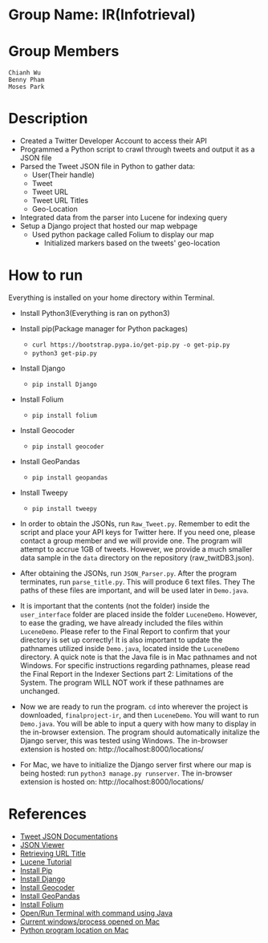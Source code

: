 # Group Name: IR(Infotrieval)

# Group Members
```
Chianh Wu
Benny Pham
Moses Park
```

# Description
- Created a Twitter Developer Account to access their API
- Programmed a Python script to crawl through tweets and output it as a JSON file
- Parsed the Tweet JSON file in Python to gather data:
  - User(Their handle)
  - Tweet
  - Tweet URL
  - Tweet URL Titles
  - Geo-Location
- Integrated data from the parser into Lucene for indexing query
- Setup a Django project that hosted our map webpage
  - Used python package called Folium to display our map
    - Initialized markers based on the tweets' geo-location

# How to run
Everything is installed on your home directory within Terminal.
- Install Python3(Everything is ran on python3)
- Install pip(Package manager for Python packages)
  - ` curl https://bootstrap.pypa.io/get-pip.py -o get-pip.py `
  - ` python3 get-pip.py `
- Install Django
  - ` pip install Django `
- Install Folium
  - ` pip install folium `
- Install Geocoder
  - ` pip install geocoder `
- Install GeoPandas
  - ` pip install geopandas `
- Install Tweepy
  - ` pip install tweepy `

- In order to obtain the JSONs, run `Raw_Tweet.py`. Remember to edit the script and place your API keys for Twitter here. If you need one, please contact a group member and we will provide one. The program will attempt to accrue 1GB of tweets. However, we provide a much smaller data sample in the `data` directory on the repository (raw_twitDB3.json).

- After obtaining the JSONs, run `JSON_Parser.py`. After the program terminates, run `parse_title.py`. This will produce 6 text files. They The paths of these files are important, and will be used later in `Demo.java`.

- It is important that the contents (not the folder) inside the `user_interface` folder are placed inside the folder `LuceneDemo`. However, to ease the grading, we have already included the files within `LuceneDemo`. Please refer to the Final Report to confirm that your directory is set up correctly! It is also  important to update the pathnames utilized inside `Demo.java`, located inside the `LuceneDemo` directory. A quick note is that the Java file is in Mac pathnames and not Windows. For specific instructions regarding pathnames, please read the Final Report in the Indexer Sections part 2: Limitations of the System. The program WILL NOT work if these pathnames are unchanged. 

- Now we are ready to run the program. `cd` into wherever the project is downloaded, `finalproject-ir`, and then `LuceneDemo`. You will want to run `Demo.java`. You will be able to input a query with how many to display in the in-browser extension. The program should automatically initalize the Django server, this was tested using Windows. The in-browser extension is hosted on: http://localhost:8000/locations/

- For Mac, we have to initialize the Django server first where our map is being hosted: run `python3 manage.py runserver`. The in-browser extension is hosted on: http://localhost:8000/locations/

# References
- [Tweet JSON Documentations](https://developer.twitter.com/en/docs/tweets/data-dictionary/overview/entities-object#entitiesobject)
- [JSON Viewer](http://jsonviewer.stack.hu)
- [Retrieving URL Title](https://stackoverflow.com/questions/51233/how-can-i-retrieve-the-page-title-of-a-webpage-using-python)
- [Lucene Tutorial](https://www.youtube.com/watch?v=pVDVURw_AJQ&t=285s)
- [Install Pip](https://pip.pypa.io/en/stable/installing/)
- [Install Django](https://docs.djangoproject.com/en/2.1/topics/install/)
- [Install Geocoder](https://geocoder.readthedocs.io/api.html)
- [Install GeoPandas](http://geopandas.org/install.html)
- [Install Folium](https://python-visualization.github.io/folium/installing.html)
- [Open/Run Terminal with command using Java](https://stackoverflow.com/questions/15356405/how-to-run-a-command-at-terminal-from-java-program/15356451?noredirect=1#comment54151315_15356451)
- [Current windows/process opened on Mac](https://stackoverflow.com/questions/54686/how-to-get-a-list-of-current-open-windows-process-with-java/4465630)
- [Python program location on Mac](https://stackoverflow.com/questions/6819661/python-location-on-mac-osx)
